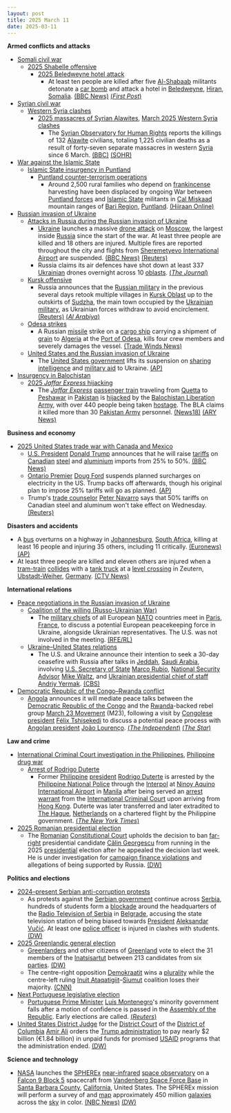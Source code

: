 ```yaml
---
layout: post
title: 2025 March 11
date: 2025-03-11
---
```



**Armed conflicts and attacks**

* [Somali civil war](https://en.wikipedia.org/wiki/Somali_civil_war_%282009%E2%80%93present%29 "Somali civil war (2009–present)")
  + [2025 Shabelle offensive](https://en.wikipedia.org/wiki/2025_Shabelle_offensive "2025 Shabelle offensive")
    - [2025 Beledweyne hotel attack](https://en.wikipedia.org/wiki/2025_Beledweyne_hotel_attack "2025 Beledweyne hotel attack")
      * At least ten people are killed after five [Al-Shabaab](https://en.wikipedia.org/wiki/Al-Shabaab_%28militant_group%29 "Al-Shabaab (militant group)") militants detonate a [car bomb](https://en.wikipedia.org/wiki/Car_bomb "Car bomb") and attack a hotel in [Beledweyne](https://en.wikipedia.org/wiki/Beledweyne "Beledweyne"), [Hiran](https://en.wikipedia.org/wiki/Hiran%2C_Somalia "Hiran, Somalia"), [Somalia](https://en.wikipedia.org/wiki/Somalia "Somalia"). [(BBC News)](https://www.bbc.com/news/articles/cx2gdjd57lro) [(*First Post*)](https://www.firstpost.com/world/at-least-six-killed-in-militant-attack-on-hotel-in-somalias-beledweyne-13870769.html/amp)
* [Syrian civil war](https://en.wikipedia.org/wiki/Syrian_civil_war "Syrian civil war")
  + [Western Syria clashes](https://en.wikipedia.org/wiki/Western_Syria_clashes_%28December_2024%E2%80%93present%29 "Western Syria clashes (December 2024–present)")
    - [2025 massacres of Syrian Alawites](https://en.wikipedia.org/wiki/2025_massacres_of_Syrian_Alawites "2025 massacres of Syrian Alawites"), [March 2025 Western Syria clashes](https://en.wikipedia.org/wiki/March_2025_Western_Syria_clashes "March 2025 Western Syria clashes")
      * The [Syrian Observatory for Human Rights](https://en.wikipedia.org/wiki/Syrian_Observatory_for_Human_Rights "Syrian Observatory for Human Rights") reports the killings of 132 [Alawite](https://en.wikipedia.org/wiki/Alawites "Alawites") civilians, totaling 1,225 civilian deaths as a result of forty-seven separate massacres in western [Syria](https://en.wikipedia.org/wiki/Syria "Syria") since 6 March. [(BBC)](https://www.bbc.com/news/articles/cedlx65988qo) [(SOHR)](https://www.syriahr.com/47-%D9%85%D8%AC%D9%80-%D9%80%D8%B2-%D8%B1-%D8%A9-%D8%B7%D8%A7%D8%A6%D9%81%D9%8A%D8%A9-%D9%88%D8%B9%D9%85%D9%84%D9%8A%D8%A7%D8%AA-%D8%A7%D9%86%D8%AA%D9%82%D8%A7%D9%85%D9%8A%D8%A9-%D9%88%D8%A7%D8%B3/752716/)
* [War against the Islamic State](https://en.wikipedia.org/wiki/War_against_the_Islamic_State "War against the Islamic State")
  + [Islamic State insurgency in Puntland](https://en.wikipedia.org/wiki/Islamic_State_insurgency_in_Puntland "Islamic State insurgency in Puntland")
    - [Puntland counter-terrorism operations](https://en.wikipedia.org/wiki/Puntland_counter-terrorism_operations "Puntland counter-terrorism operations")
      * Around 2,500 rural families who depend on [frankincense](https://en.wikipedia.org/wiki/Frankincense "Frankincense") harvesting have been displaced by ongoing War between [Puntland forces](https://en.wikipedia.org/wiki/Puntland_Dervish_Force "Puntland Dervish Force") and [Islamic State](https://en.wikipedia.org/wiki/Islamic_State_%E2%80%93_Somalia_Province "Islamic State – Somalia Province") militants in [Cal Miskaad](https://en.wikipedia.org/wiki/Cal_Miskaad "Cal Miskaad") mountain ranges of [Bari Region](https://en.wikipedia.org/wiki/Bari_Region "Bari Region"), [Puntland](https://en.wikipedia.org/wiki/Puntland "Puntland"). [(Hiiraan Online)](https://www.hiiraan.com/news4/2025/Mar/200640/puntland_war_against_daesh_displaces_frankincense_farmers_in_bari_region.aspx)
* [Russian invasion of Ukraine](https://en.wikipedia.org/wiki/Russian_invasion_of_Ukraine "Russian invasion of Ukraine")
  + [Attacks in Russia during the Russian invasion of Ukraine](https://en.wikipedia.org/wiki/Attacks_in_Russia_during_the_Russian_invasion_of_Ukraine "Attacks in Russia during the Russian invasion of Ukraine")
    - [Ukraine](https://en.wikipedia.org/wiki/Ukraine "Ukraine") launches a massive [drone attack](https://en.wikipedia.org/wiki/Drone_warfare "Drone warfare") on [Moscow](https://en.wikipedia.org/wiki/Moscow "Moscow"), the largest inside [Russia](https://en.wikipedia.org/wiki/Russia "Russia") since the start of the war. At least three people are killed and 18 others are injured. Multiple fires are reported throughout the city and flights from [Sheremetyevo International Airport](https://en.wikipedia.org/wiki/Sheremetyevo_International_Airport "Sheremetyevo International Airport") are suspended. [(BBC News)](https://www.bbc.co.uk/news/live/c51ypekv9xwt) [(Reuters)](https://www.reuters.com/world/europe/ukraine-launches-drone-attacks-targeting-moscow-russia-says-2025-03-11/)
    - Russia claims its air defences have shot down at least 337 [Ukrainian](https://en.wikipedia.org/wiki/Armed_Forces_of_Ukraine "Armed Forces of Ukraine") drones overnight across 10 [oblasts](https://en.wikipedia.org/wiki/Oblasts_of_Russia "Oblasts of Russia"). [(*The Journal*)](https://www.thejournal.ie/moscow-drone-attack-us-ukraine-talks-saudi-arabia-6645484-Mar2025/)
  + [Kursk offensive](https://en.wikipedia.org/wiki/Kursk_offensive_%282024%E2%80%93present%29 "Kursk offensive (2024–present)")
    - Russia announces that the [Russian military](https://en.wikipedia.org/wiki/Russian_Armed_Forces "Russian Armed Forces") in the previous several days retook multiple villages in [Kursk Oblast](https://en.wikipedia.org/wiki/Kursk_Oblast "Kursk Oblast") up to the outskirts of [Sudzha](https://en.wikipedia.org/wiki/Sudzha "Sudzha"), the main town occupied by the [Ukrainian military](https://en.wikipedia.org/wiki/Armed_Forces_of_Ukraine "Armed Forces of Ukraine"), as Ukrainian forces withdraw to avoid encirclement. [(Reuters)](https://www.reuters.com/world/europe/russia-says-it-makes-100-square-kilometre-advance-kursk-region-2025-03-11/) [(*Al Arabiya*)](https://english.alarabiya.net/News/world/2025/03/11/russia-says-it-makes-big-new-advance-in-its-kursk-region-against-ukrainian-troops-)
  + [Odesa strikes](https://en.wikipedia.org/wiki/Odesa_strikes_%282022%E2%80%93present%29 "Odesa strikes (2022–present)")
    - A Russian [missile](https://en.wikipedia.org/wiki/Missile "Missile") strike on a [cargo ship](https://en.wikipedia.org/wiki/Cargo_ship "Cargo ship") carrying a shipment of [grain](https://en.wikipedia.org/wiki/Grain "Grain") to [Algeria](https://en.wikipedia.org/wiki/Algeria "Algeria") at the [Port of Odesa](https://en.wikipedia.org/wiki/Port_of_Odesa "Port of Odesa"), kills four crew members and severely damages the vessel. [(Trade Winds News)](https://www.tradewindsnews.com/casualties/four-seafarers-reported-dead-in-russian-missile-attack-on-odesa/2-1-1791139)
  + [United States and the Russian invasion of Ukraine](https://en.wikipedia.org/wiki/United_States_and_the_Russian_invasion_of_Ukraine "United States and the Russian invasion of Ukraine")
    - The [United States government](https://en.wikipedia.org/wiki/United_States_government "United States government") lifts its suspension on [sharing intelligence](https://en.wikipedia.org/wiki/Intelligence_sharing "Intelligence sharing") and [military aid](https://en.wikipedia.org/wiki/Military_aid "Military aid") to Ukraine. [(AP)](https://apnews.com/article/russia-ukraine-war-zelenskyy-us-saudi-arabia-ca9630cdccb0a8b904a77d6e134690b6)
* [Insurgency in Balochistan](https://en.wikipedia.org/wiki/Insurgency_in_Balochistan "Insurgency in Balochistan")
  + [2025 *Jaffar Express* hijacking](https://en.wikipedia.org/wiki/2025_Jaffar_Express_hijacking "2025 Jaffar Express hijacking")
    - The *[Jaffar Express](https://en.wikipedia.org/wiki/Jaffar_Express "Jaffar Express")* [passenger train](https://en.wikipedia.org/wiki/Passenger_train "Passenger train") traveling from [Quetta](https://en.wikipedia.org/wiki/Quetta "Quetta") to [Peshawar](https://en.wikipedia.org/wiki/Peshawar "Peshawar") in [Pakistan](https://en.wikipedia.org/wiki/Pakistan "Pakistan") is [hijacked](https://en.wikipedia.org/wiki/Carjacking "Carjacking") by the [Balochistan Liberation Army](https://en.wikipedia.org/wiki/Balochistan_Liberation_Army "Balochistan Liberation Army"), with over 440 people being taken [hostage](https://en.wikipedia.org/wiki/Hostage "Hostage"). The BLA claims it killed more than 30 [Pakistan Army](https://en.wikipedia.org/wiki/Pakistan_Army "Pakistan Army") personnel. [(News18)](https://www.news18.com/world/pakistan-train-hijack-live-updates-balochistan-militant-attack-jaffar-express-bla-rescue-operation-liveblog-9257922.html) [(ARY News)](https://arynews.tv/jaffar-express-attack-baloch-opposes-elements-who-held-passengers-hostage-president/)

**Business and economy**

* [2025 United States trade war with Canada and Mexico](https://en.wikipedia.org/wiki/2025_United_States_trade_war_with_Canada_and_Mexico "2025 United States trade war with Canada and Mexico")
  + [U.S. President](https://en.wikipedia.org/wiki/President_of_the_United_States "President of the United States") [Donald Trump](https://en.wikipedia.org/wiki/Donald_Trump "Donald Trump") announces that he will raise [tariffs](https://en.wikipedia.org/wiki/Tariff "Tariff") on [Canadian](https://en.wikipedia.org/wiki/Canada "Canada") [steel](https://en.wikipedia.org/wiki/Steel "Steel") and [aluminium](https://en.wikipedia.org/wiki/Aluminium "Aluminium") imports from 25% to 50%. [(BBC News)](https://www.bbc.co.uk/news/live/cly412xwz44t)
  + [Ontario Premier](https://en.wikipedia.org/wiki/Premier_of_Ontario "Premier of Ontario") [Doug Ford](https://en.wikipedia.org/wiki/Doug_Ford "Doug Ford") suspends planned surcharges on electricity in the US. Trump backs off afterwards, though his original plan to impose 25% tariffs will go as planned. [(AP)](https://apnews.com/article/trump-economy-tariffs-stock-musk-business-8a5f28d9bb16e0b8a924d99ead0907fa)
  + Trump's [trade counselor](https://en.wikipedia.org/wiki/Counselor_to_the_President "Counselor to the President") [Peter Navarro](https://en.wikipedia.org/wiki/Peter_Navarro "Peter Navarro") says that 50% tariffs on Canadian steel and aluminum won't take effect on Wednesday. [(Reuters)](https://www.reuters.com/markets/us/trump-adviser-says-50-tariffs-canadian-steel-aluminum-wont-take-effect-wednesday-2025-03-11/)

**Disasters and accidents**

* A [bus](https://en.wikipedia.org/wiki/Bus "Bus") overturns on a highway in [Johannesburg](https://en.wikipedia.org/wiki/Johannesburg "Johannesburg"), [South Africa](https://en.wikipedia.org/wiki/South_Africa "South Africa"), killing at least 16 people and injuring 35 others, including 11 critically. [(Euronews)](https://www.euronews.com/2025/03/11/at-least-16-dead-after-bus-crashes-on-motorway-in-south-africa) [(AP)](https://apnews.com/article/south-africa-accident-bus-ab11ca5ea8a08b3d4b844e7318ab9d17)
* At least three people are killed and eleven others are injured when a [tram-train](https://en.wikipedia.org/wiki/Tram-train "Tram-train") [collides](https://en.wikipedia.org/wiki/List_of_level_crossing_crashes "List of level crossing crashes") with a [tank truck](https://en.wikipedia.org/wiki/Tank_truck "Tank truck") at a [level crossing](https://en.wikipedia.org/wiki/Level_crossing "Level crossing") in Zeutern, [Ubstadt-Weiher](https://en.wikipedia.org/wiki/Ubstadt-Weiher "Ubstadt-Weiher"), [Germany](https://en.wikipedia.org/wiki/Germany "Germany"). [(CTV News)](https://www.ctvnews.ca/world/article/a-tanker-and-a-tram-collided-at-a-crossing-in-germany-killing-3-people/)

**International relations**

* [Peace negotiations in the Russian invasion of Ukraine](https://en.wikipedia.org/wiki/Peace_negotiations_in_the_Russian_invasion_of_Ukraine "Peace negotiations in the Russian invasion of Ukraine")
  + [Coalition of the willing (Russo-Ukrainian War)](https://en.wikipedia.org/wiki/Coalition_of_the_willing_%28Russo-Ukrainian_War%29 "Coalition of the willing (Russo-Ukrainian War)")
    - The [military chiefs](https://en.wikipedia.org/wiki/Chief_of_defence "Chief of defence") of all European [NATO](https://en.wikipedia.org/wiki/NATO "NATO") countries meet in [Paris](https://en.wikipedia.org/wiki/Paris "Paris"), [France](https://en.wikipedia.org/wiki/France "France"), to discuss a potential European peacekeeping force in Ukraine, alongside Ukrainian representatives. The U.S. was not involved in the meeting. [(RFE/RL)](https://www.rferl.org/a/nato-europe-peacekeeping-mission-ukraine-paris-meeting/33344276.html)
  + [Ukraine–United States relations](https://en.wikipedia.org/wiki/Ukraine%E2%80%93United_States_relations "Ukraine–United States relations")
    - The U.S. and Ukraine announce their intention to seek a 30-day ceasefire with Russia after talks in [Jeddah](https://en.wikipedia.org/wiki/Jeddah "Jeddah"), [Saudi Arabia](https://en.wikipedia.org/wiki/Saudi_Arabia "Saudi Arabia"), involving [U.S. Secretary of State](https://en.wikipedia.org/wiki/U.S._Secretary_of_State "U.S. Secretary of State") [Marco Rubio](https://en.wikipedia.org/wiki/Marco_Rubio "Marco Rubio"), [National Security Advisor](https://en.wikipedia.org/wiki/U.S._National_Security_Advisor "U.S. National Security Advisor") [Mike Waltz](https://en.wikipedia.org/wiki/Mike_Waltz "Mike Waltz"), and [Ukrainian presidential chief of staff](https://en.wikipedia.org/wiki/Office_of_the_President_of_Ukraine "Office of the President of Ukraine") [Andriy Yermak](https://en.wikipedia.org/wiki/Andriy_Yermak "Andriy Yermak"). [(CBS)](https://www.cbsnews.com/news/ukraine-ceasefire-russia-us-talks-saudi-arabia/)
* [Democratic Republic of the Congo–Rwanda conflict](https://en.wikipedia.org/wiki/Democratic_Republic_of_the_Congo%E2%80%93Rwanda_conflict_%282022%E2%80%93present%29 "Democratic Republic of the Congo–Rwanda conflict (2022–present)")
  + [Angola](https://en.wikipedia.org/wiki/Angola "Angola") announces it will mediate peace talks between the [Democratic Republic of the Congo](https://en.wikipedia.org/wiki/Democratic_Republic_of_the_Congo "Democratic Republic of the Congo") and the [Rwanda](https://en.wikipedia.org/wiki/Rwanda "Rwanda")-backed rebel group [March 23 Movement](https://en.wikipedia.org/wiki/March_23_Movement "March 23 Movement") (M23), following a visit by [Congolese president](https://en.wikipedia.org/wiki/President_of_the_Democratic_Republic_of_the_Congo "President of the Democratic Republic of the Congo") [Félix Tshisekedi](https://en.wikipedia.org/wiki/F%C3%A9lix_Tshisekedi "Félix Tshisekedi") to discuss a potential peace process with [Angolan president](https://en.wikipedia.org/wiki/President_of_Angola "President of Angola") [João Lourenço](https://en.wikipedia.org/wiki/Jo%C3%A3o_Louren%C3%A7o "João Lourenço"). [(*The Independent*)](https://www.independent.co.uk/news/angola-congo-dakar-senegal-felix-tshisekedi-b2713329.html) [(*The Star*)](https://www.thestar.com.my/news/world/2025/03/12/angola-will-attempt-to-broker-direct-talks-between-congo-and-m23-presidency-says)

**Law and crime**

* [International Criminal Court investigation in the Philippines](https://en.wikipedia.org/wiki/International_Criminal_Court_investigation_in_the_Philippines "International Criminal Court investigation in the Philippines"), [Philippine drug war](https://en.wikipedia.org/wiki/Philippine_drug_war "Philippine drug war")
  + [Arrest of Rodrigo Duterte](https://en.wikipedia.org/wiki/Arrest_of_Rodrigo_Duterte "Arrest of Rodrigo Duterte")
    - Former [Philippine](https://en.wikipedia.org/wiki/Philippines "Philippines") [president](https://en.wikipedia.org/wiki/President_of_the_Philippines "President of the Philippines") [Rodrigo Duterte](https://en.wikipedia.org/wiki/Rodrigo_Duterte "Rodrigo Duterte") is arrested by the [Philippine National Police](https://en.wikipedia.org/wiki/Philippine_National_Police "Philippine National Police") through the [Interpol](https://en.wikipedia.org/wiki/Interpol "Interpol") at [Ninoy Aquino International Airport](https://en.wikipedia.org/wiki/Ninoy_Aquino_International_Airport "Ninoy Aquino International Airport") in [Manila](https://en.wikipedia.org/wiki/Manila "Manila") after being served an [arrest warrant](https://en.wikipedia.org/wiki/Arrest_warrant "Arrest warrant") from the [International Criminal Court](https://en.wikipedia.org/wiki/International_Criminal_Court "International Criminal Court") upon arriving from [Hong Kong](https://en.wikipedia.org/wiki/Hong_Kong "Hong Kong"). Duterte was later transferred and later extradited to [The Hague](https://en.wikipedia.org/wiki/The_Hague "The Hague"), [Netherlands](https://en.wikipedia.org/wiki/Netherlands "Netherlands") on a chartered flight by the Philippine government. [(*The New York Times*)](https://www.nytimes.com/2025/03/10/world/asia/icc-philippines-rodrigo-duterte.html)
* [2025 Romanian presidential election](https://en.wikipedia.org/wiki/2025_Romanian_presidential_election "2025 Romanian presidential election")
  + The [Romanian](https://en.wikipedia.org/wiki/Romania "Romania") [Constitutional Court](https://en.wikipedia.org/wiki/Constitutional_Court_of_Romania "Constitutional Court of Romania") upholds the decision to ban [far-right](https://en.wikipedia.org/wiki/Far-right_politics "Far-right politics") presidential candidate [Călin Georgescu](https://en.wikipedia.org/wiki/C%C4%83lin_Georgescu "Călin Georgescu") from running in the 2025 [presidential](https://en.wikipedia.org/wiki/President_of_Romania "President of Romania") election after he appealed the decision last week. He is under investigation for [campaign finance violations](https://en.wikipedia.org/wiki/Campaign_finance#Regulations "Campaign finance") and allegations of being supported by Russia. [(DW)](https://www.dw.com/en/romanian-court-upholds-ban-against-far-right-candidate/a-71893694)

**Politics and elections**

* [2024–present Serbian anti-corruption protests](https://en.wikipedia.org/wiki/2024%E2%80%93present_Serbian_anti-corruption_protests "2024–present Serbian anti-corruption protests")
  + As protests against the [Serbian government](https://en.wikipedia.org/wiki/Serbian_government "Serbian government") continue across [Serbia](https://en.wikipedia.org/wiki/Serbia "Serbia"), hundreds of students form a [blockade](https://en.wikipedia.org/wiki/Blockade "Blockade") around the headquarters of the [Radio Television of Serbia](https://en.wikipedia.org/wiki/Radio_Television_of_Serbia "Radio Television of Serbia") in [Belgrade](https://en.wikipedia.org/wiki/Belgrade "Belgrade"), accusing the state television station of being biased towards [President](https://en.wikipedia.org/wiki/President_of_Serbia "President of Serbia") [Aleksandar Vučić](https://en.wikipedia.org/wiki/Aleksandar_Vu%C4%8Di%C4%87 "Aleksandar Vučić"). At least one [police officer](https://en.wikipedia.org/wiki/Police_of_Serbia "Police of Serbia") is injured in clashes with students. [(DW)](https://www.dw.com/en/serbia-student-protesters-block-public-tv-station/a-71885864)
* [2025 Greenlandic general election](https://en.wikipedia.org/wiki/2025_Greenlandic_general_election "2025 Greenlandic general election")
  + [Greenlanders](https://en.wikipedia.org/wiki/Greenlanders "Greenlanders") and other citizens of [Greenland](https://en.wikipedia.org/wiki/Greenland "Greenland") vote to elect the 31 members of the [Inatsisartut](https://en.wikipedia.org/wiki/Inatsisartut "Inatsisartut") between 213 candidates from six [parties](https://en.wikipedia.org/wiki/List_of_political_parties_in_Greenland "List of political parties in Greenland"). [(DW)](https://www.dw.com/en/greenland-polls-open-in-parliamentary-election/a-71884152)
  + The centre-right opposition [Demokraatit](https://en.wikipedia.org/wiki/Democrats_%28Greenland%29 "Democrats (Greenland)") wins a [plurality](https://en.wikipedia.org/wiki/Plurality_%28voting%29 "Plurality (voting)") while the centre-left ruling [Inuit Ataqatigiit](https://en.wikipedia.org/wiki/Inuit_Ataqatigiit "Inuit Ataqatigiit")–[Siumut](https://en.wikipedia.org/wiki/Siumut "Siumut") coalition loses their majority. [(CNN)](https://www.cnn.com/2025/03/12/europe/greenland-election-polls-close-demokraatit-intl-hnk/index.html)
* [Next Portuguese legislative election](https://en.wikipedia.org/wiki/Next_Portuguese_legislative_election "Next Portuguese legislative election")
  + [Portuguese Prime Minister](https://en.wikipedia.org/wiki/Prime_Minister_of_Portugal "Prime Minister of Portugal") [Luís Montenegro](https://en.wikipedia.org/wiki/Lu%C3%ADs_Montenegro "Luís Montenegro")'s minority government falls after a motion of confidence is passed in the [Assembly of the Republic](https://en.wikipedia.org/wiki/Assembly_of_the_Republic_%28Portugal%29 "Assembly of the Republic (Portugal)"). Early elections are called. [(*Reuters*)](https://www.reuters.com/world/europe/portugals-government-faces-likely-defeat-fresh-collapse-confidence-vote-2025-03-11/)
* [United States District Judge](https://en.wikipedia.org/wiki/United_States_federal_judge "United States federal judge") for the [District Court](https://en.wikipedia.org/wiki/United_States_District_Court_for_the_District_of_Columbia "United States District Court for the District of Columbia") of the [District of Columbia](https://en.wikipedia.org/wiki/District_of_Columbia "District of Columbia") [Amir Ali](https://en.wikipedia.org/wiki/Amir_Ali_%28judge%29 "Amir Ali (judge)") orders the [Trump administration](https://en.wikipedia.org/wiki/Second_Trump_presidency "Second Trump presidency") to pay nearly $2 billion (€1.84 billion) in unpaid funds for promised [USAID](https://en.wikipedia.org/wiki/USAID "USAID") programs that the administration ended. [(DW)](https://www.dw.com/en/trump-administration-ordered-to-pay-2-billion-in-foreign-aid/a-71883180)

**Science and technology**

* [NASA](https://en.wikipedia.org/wiki/NASA "NASA") launches the [SPHEREx](https://en.wikipedia.org/wiki/SPHEREx "SPHEREx") [near-infrared](https://en.wikipedia.org/wiki/Near-infrared "Near-infrared") [space observatory](https://en.wikipedia.org/wiki/Space_observatory "Space observatory") on a [Falcon 9 Block 5](https://en.wikipedia.org/wiki/Falcon_9_Block_5 "Falcon 9 Block 5") spacecraft from [Vandenberg Space Force Base](https://en.wikipedia.org/wiki/Vandenberg_Space_Force_Base "Vandenberg Space Force Base") in [Santa Barbara County](https://en.wikipedia.org/wiki/Santa_Barbara_County%2C_California "Santa Barbara County, California"), [California](https://en.wikipedia.org/wiki/California "California"), United States. The SPHEREx mission will perform a survey of and [map](https://en.wikipedia.org/wiki/Space_mapping "Space mapping") approximately 450 million [galaxies](https://en.wikipedia.org/wiki/Galaxies "Galaxies") across the [sky](https://en.wikipedia.org/wiki/Sky "Sky") in color. [(NBC News)](https://www.nbcnews.com/science/space/several-delays-nasas-spherex-launches-mission-map-450-million-galaxies-rcna194925) [(DW)](https://www.dw.com/en/nasa-launches-space-telescope-to-unveil-cosmic-secrets/a-71895769)
